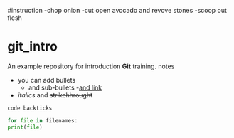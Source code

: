 #instruction
-chop onion
-cut open avocado and revove stones
-scoop out flesh



# git_intro
An example repository for introduction **Git** training.
notes
- you can add bullets
  - and sub-bullets
-[and link](https://bio.it.embl.de)
-  *italics* and ~~strikehhrought~~

`code backticks`

``` Python
for file in filenames:
print(file)
```
